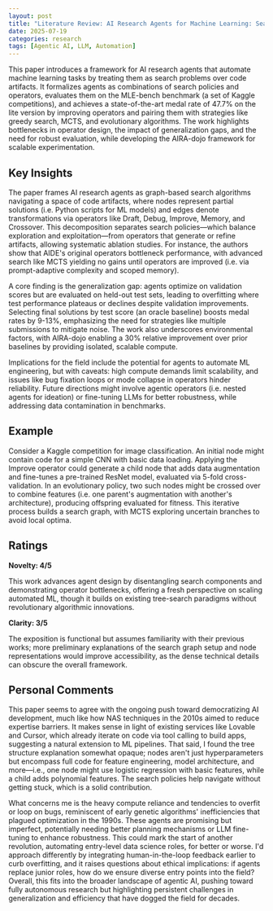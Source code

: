 ```yaml
---
layout: post
title: "Literature Review: AI Research Agents for Machine Learning: Search, Exploration, and Generalization in MLE-bench"
date: 2025-07-19
categories: research
tags: [Agentic AI, LLM, Automation]
---
```


This paper introduces a framework for AI research agents that automate machine learning tasks by treating them as search problems over code artifacts. It formalizes agents as combinations of search policies and operators, evaluates them on the MLE-bench benchmark (a set of Kaggle competitions), and achieves a state-of-the-art medal rate of 47.7% on the lite version by improving operators and pairing them with strategies like greedy search, MCTS, and evolutionary algorithms. The work highlights bottlenecks in operator design, the impact of generalization gaps, and the need for robust evaluation, while developing the AIRA-dojo framework for scalable experimentation.

## Key Insights

The paper frames AI research agents as graph-based search algorithms navigating a space of code artifacts, where nodes represent partial solutions (i.e. Python scripts for ML models) and edges denote transformations via operators like Draft, Debug, Improve, Memory, and Crossover. This decomposition separates search policies—which balance exploration and exploitation—from operators that generate or refine artifacts, allowing systematic ablation studies. For instance, the authors show that AIDE's original operators bottleneck performance, with advanced search like MCTS yielding no gains until operators are improved (i.e. via prompt-adaptive complexity and scoped memory).

A core finding is the generalization gap: agents optimize on validation scores but are evaluated on held-out test sets, leading to overfitting where test performance plateaus or declines despite validation improvements. Selecting final solutions by test score (an oracle baseline) boosts medal rates by 9-13%, emphasizing the need for strategies like multiple submissions to mitigate noise. The work also underscores environmental factors, with AIRA-dojo enabling a 30% relative improvement over prior baselines by providing isolated, scalable compute.

Implications for the field include the potential for agents to automate ML engineering, but with caveats: high compute demands limit scalability, and issues like bug fixation loops or mode collapse in operators hinder reliability. Future directions might involve agentic operators (i.e. nested agents for ideation) or fine-tuning LLMs for better robustness, while addressing data contamination in benchmarks.

## Example

Consider a Kaggle competition for image classification. An initial node might contain code for a simple CNN with basic data loading. Applying the Improve operator could generate a child node that adds data augmentation and fine-tunes a pre-trained ResNet model, evaluated via 5-fold cross-validation. In an evolutionary policy, two such nodes might be crossed over to combine features (i.e. one parent's augmentation with another's architecture), producing offspring evaluated for fitness. This iterative process builds a search graph, with MCTS exploring uncertain branches to avoid local optima.

## Ratings

**Novelty: 4/5**

This work advances agent design by disentangling search components and demonstrating operator bottlenecks, offering a fresh perspective on scaling automated ML, though it builds on existing tree-search paradigms without revolutionary algorithmic innovations.

**Clarity: 3/5**

The exposition is functional but assumes familiarity with their previous works; more preliminary explanations of the search graph setup and node representations would improve accessibility, as the dense technical details can obscure the overall framework.

## Personal Comments

This paper seems to agree with the ongoing push toward democratizing AI development, much like how NAS techniques in the 2010s aimed to reduce expertise barriers. It makes sense in light of existing services like Lovable and Cursor, which already iterate on code via tool calling to build apps, suggesting a natural extension to ML pipelines. That said, I found the tree structure explanation somewhat opaque; nodes aren't just hyperparameters but encompass full code for feature engineering, model architecture, and more—i.e., one node might use logistic regression with basic features, while a child adds polynomial features. The search policies help navigate without getting stuck, which is a solid contribution.

What concerns me is the heavy compute reliance and tendencies to overfit or loop on bugs, reminiscent of early genetic algorithms' inefficiencies that plagued optimization in the 1990s. These agents are promising but imperfect, potentially needing better planning mechanisms or LLM fine-tuning to enhance robustness. This could mark the start of another revolution, automating entry-level data science roles, for better or worse. I'd approach differently by integrating human-in-the-loop feedback earlier to curb overfitting, and it raises questions about ethical implications: if agents replace junior roles, how do we ensure diverse entry points into the field? Overall, this fits into the broader landscape of agentic AI, pushing toward fully autonomous research but highlighting persistent challenges in generalization and efficiency that have dogged the field for decades.
